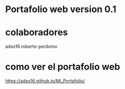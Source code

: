 
# Portafolio web version 0.1

# colaboradores 
adso16
roberto-perdomo

# como ver el portafolio web 
 https://adso16.github.io/Mi_Portafolio/
